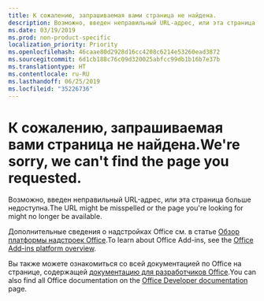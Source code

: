 ```yaml
---
title: К сожалению, запрашиваемая вами страница не найдена.
description: Возможно, введен неправильный URL-адрес, или эта страница больше недоступна.
ms.date: 03/19/2019
ms.prod: non-product-specific
localization_priority: Priority
ms.openlocfilehash: 46caae80d2928d16cc4208c6214e53260ead3872
ms.sourcegitcommit: 6d1cb188c76c09d320025abfcc99db1b16b7e37b
ms.translationtype: HT
ms.contentlocale: ru-RU
ms.lasthandoff: 06/25/2019
ms.locfileid: "35226736"
---
```

# <a name="were-sorry-we-cant-find-the-page-you-requested"></a><span data-ttu-id="a1990-103">К сожалению, запрашиваемая вами страница не найдена.</span><span class="sxs-lookup"><span data-stu-id="a1990-103">We're sorry, we can't find the page you requested.</span></span>

<span data-ttu-id="a1990-104">Возможно, введен неправильный URL-адрес, или эта страница больше недоступна.</span><span class="sxs-lookup"><span data-stu-id="a1990-104">The URL might be misspelled or the page you're looking for might no longer be available.</span></span>  

<span data-ttu-id="a1990-105">Дополнительные сведения о надстройках Office см. в статье [Обзор платформы надстроек Office](/office/dev/add-ins/overview/office-add-ins).</span><span class="sxs-lookup"><span data-stu-id="a1990-105">To learn about Office Add-ins, see the [Office Add-ins platform overview](/office/dev/add-ins/overview/office-add-ins).</span></span>

<span data-ttu-id="a1990-106">Вы также можете ознакомиться со всей документацией по Office на странице, содержащей [документацию для разработчиков Office](https://developer.microsoft.com/office/docs).</span><span class="sxs-lookup"><span data-stu-id="a1990-106">You can also find all Office documentation on the [Office Developer documentation](https://developer.microsoft.com/office/docs) page.</span></span>
